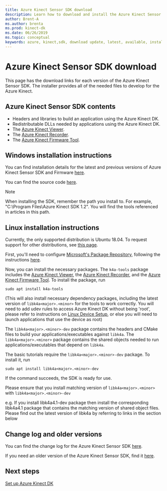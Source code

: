 ```yaml
---
title: Azure Kinect Sensor SDK download
description: Learn how to download and install the Azure Kinect Sensor SDK on Windows and Linux.
author: Brent-A
ms.author: brenta
ms.prod: kinect-dk
ms.date: 06/26/2019
ms.topic: conceptual
keywords: azure, kinect,sdk, download update, latest, available, install
---
```


# Azure Kinect Sensor SDK download

This page has the download links for each version of the Azure Kinect Sensor SDK. The installer provides all of the needed files to develop for the Azure Kinect.

## Azure Kinect Sensor SDK contents

- Headers and libraries to build an application using the Azure Kinect DK.
- Redistributable DLLs needed by applications using the Azure Kinect DK.
- The [Azure Kinect Viewer](azure-kinect-viewer.md).
- The [Azure Kinect Recorder](azure-kinect-recorder.md).
- The [Azure Kinect Firmware Tool](azure-kinect-firmware-tool.md).

## Windows installation instructions

You can find installation details for the latest and previous versions of Azure Kinect Sensor SDK and Firmware [here](https://github.com/microsoft/Azure-Kinect-Sensor-SDK/blob/develop/docs/usage.md).

You can find the source code [here](https://github.com/microsoft/Azure-Kinect-Sensor-SDK).

> [!NOTE]
> When installing the SDK, remember the path you install to. For example, "C:\Program Files\Azure Kinect SDK 1.2". You will find the tools referenced in articles in this path.

## Linux installation instructions

Currently, the only supported distribution is Ubuntu 18.04. To request support for other distributions, see [this page](https://aka.ms/azurekinectfeedback).

First, you'll need to configure [Microsoft's Package Repository](https://packages.microsoft.com/), following the instructions [here](/windows-server/administration/linux-package-repository-for-microsoft-software).

Now, you can install the necessary packages. The `k4a-tools` package includes the [Azure Kinect Viewer](azure-kinect-viewer.md), the [Azure Kinect Recorder](record-sensor-streams-file.md), and the [Azure Kinect Firmware Tool](azure-kinect-firmware-tool.md). To install the package, run

 `sudo apt install k4a-tools`
 
 (This will also install necessary dependency packages, including the latest version of `libk4a<major>.<minor>` for the tools to work correctly. You will need to add udev rules
 to access Azure Kinect DK without being 'root', please refer to instructions on [Linux Device Setup](https://github.com/microsoft/Azure-Kinect-Sensor-SDK/blob/develop/docs/usage.md#linux-device-setup), or else you will need to launch applications that use the device as root)

 The `libk4a<major>.<minor>-dev` package contains the headers and CMake files to build your applications/executables against `libk4a`.
 The `libk4a<major>.<minor>` package contains the shared objects needed to run applications/executables that depend on `libk4a`.

 The basic tutorials require the `libk4a<major>.<minor>-dev` package. To install it, run

 `sudo apt install libk4a<major>.<minor>-dev` 

If the command succeeds, the SDK is ready for use.

Please ensure that you install matching version of `libk4a<major>.<minor>` with `libk4a<major>.<minor>-dev`

e.g. If you install libk4a4.1-dev package then install the corresponding libk4a4.1 package that contains the matching version of shared object files.
Please find out the latest version of libk4a by referring to links in the section below

## Change log and older versions

You can find the change log for the Azure Kinect Sensor SDK [here](https://github.com/microsoft/Azure-Kinect-Sensor-SDK/blob/develop/CHANGELOG.md).

If you need an older version of the Azure Kinect Sensor SDK, find it [here](https://github.com/microsoft/Azure-Kinect-Sensor-SDK/blob/develop/docs/usage.md).

## Next steps

[Set up Azure Kinect DK](set-up-azure-kinect-dk.md)

